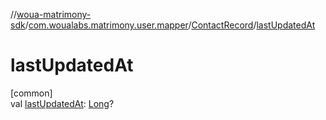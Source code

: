 //[woua-matrimony-sdk](../../../index.md)/[com.woualabs.matrimony.user.mapper](../index.md)/[ContactRecord](index.md)/[lastUpdatedAt](last-updated-at.md)

# lastUpdatedAt

[common]\
val [lastUpdatedAt](last-updated-at.md): [Long](https://kotlinlang.org/api/latest/jvm/stdlib/kotlin/-long/index.html)?

